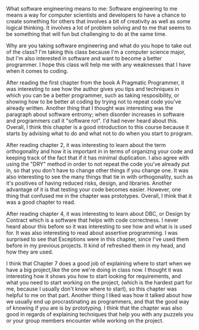 What software engineering means to me:
Software engineering to me means a way for computer scientists and developers to have a chance to create something for others
that involves a bit of creativity as well as some logical thinking. It involves a lot of problem solving and to me 
that seems to be something that will fun but challenging to do at the same time. 

Why are you taking software engineering and what do you hope to take out of the class?
I'm taking this class because I'm a computer science major, but I'm also interested 
in software and want to become a better programmer. 
I hope this class will help me with any weaknesses that I have when it comes to coding. 

After reading the first chapter from the book A Pragmatic Programmer, it was interesting to see how the author gives you tips and techniques in which you can be a better programmer, such as taking resposibility, or showing how to be better at coding by trying not to repeat code you've already written. Another thing that I thought was interesting was the paragraph about software entromy; when disorder increases in software and programmers call it "software rot". I'd had never heard about this. Overall, I think this chapter is a good introduction to this course because it starts by advising what to do and what not to do when you start to program.

After reading chapter 2, it was interesting to learn about the term orthogonality and how it is important in 
in terms of organizng your code and keeping track of the fact that if it has minimal duplication. I also agree with using the 
"DRY" method in order to not repeat the code you've already put in, so that you don't have to change other things if you change one. It was also interesting to see the many things that tie in with orthogonality, such as it's positives of having reduced risks, design, and libraries. Another advantage of it is that testing your code becomes easier. However, one thing that confused me in the chapter was prototypes. Overall, I think that it was a good chapter to read.

After reading chapter 4, it was interesting to learn about DBC, or Design by Contract which
is a software that helps with code correctness. I never heard abour this before so it was interesting to see how and what is is used for. It was also interesting to read about assertive programming. I was surprised to 
see that Exceptions were in this chapter, since I've used them before in my previous projects. It kind of 
refreshed them in my head, and how they are used.

I think that Chapter 7 does a good job of explaining where to start when we have a big project,like the one we're doing in class now. I thought it was interesting how it shows you how to start looking for requirements, and what you need to start working on the project, (which is the hardest part for me, because I usually don't know where to start), so this chapter was helpful to me on that part. Another thing I liked was how it talked about how we usually end up procrastinating as programmers, and that the good way of knowing if you are is by prototyping. I think that the chapter was also good in regards of explaining techniques that help you with any puzzels you or your group members encounter while working on the project.
